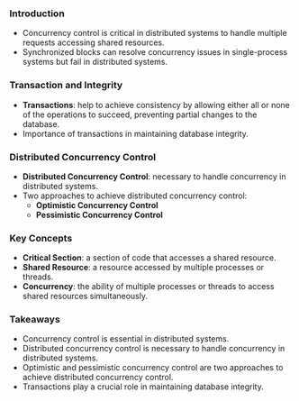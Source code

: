 ### Introduction

* Concurrency control is critical in distributed systems to handle multiple requests accessing shared resources.
* Synchronized blocks can resolve concurrency issues in single-process systems but fail in distributed systems.

### Transaction and Integrity

* **Transactions**: help to achieve consistency by allowing either all or none of the operations to succeed, preventing partial changes to the database.
* Importance of transactions in maintaining database integrity.

### Distributed Concurrency Control

* **Distributed Concurrency Control**: necessary to handle concurrency in distributed systems.
* Two approaches to achieve distributed concurrency control:
    + **Optimistic Concurrency Control**
    + **Pessimistic Concurrency Control**

### Key Concepts

* **Critical Section**: a section of code that accesses a shared resource.
* **Shared Resource**: a resource accessed by multiple processes or threads.
* **Concurrency**: the ability of multiple processes or threads to access shared resources simultaneously.

### Takeaways

* Concurrency control is essential in distributed systems.
* Distributed concurrency control is necessary to handle concurrency in distributed systems.
* Optimistic and pessimistic concurrency control are two approaches to achieve distributed concurrency control.
* Transactions play a crucial role in maintaining database integrity.